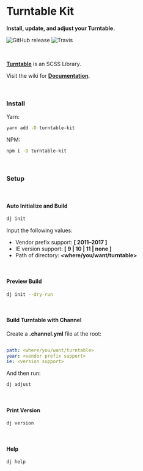 # Turntable Kit
**Install, update, and adjust your Turntable.**

![GitHub release](https://img.shields.io/github/release/dmbdesignpdx/turntable-kit.svg?style=for-the-badge)
![Travis](https://img.shields.io/travis/dmbdesignpdx/turntable-kit.svg?style=for-the-badge)

<br>

[**Turntable**](https://github.com/dmbdesignpdx/turntable) is an SCSS Library.

Visit the wiki for [**Documentation**](https://github.com/dmbdesignpdx/turntable/wiki).

<br>

### Install

Yarn:

```bash
yarn add -D turntable-kit
```

NPM:

```bash
npm i -D turntable-kit
```

<br>

### Setup

<br>

#### Auto Initialize and Build

```bash
dj init
```

Input the following values:
- Vendor prefix support: **[ 2011&ndash;2017 ]**
- IE version support: **[ 9 | 10 | 11 | none ]**
- Path of directory: **&lt;where/you/want/turntable&gt;**

<br>

#### Preview Build

```bash
dj init --dry-run
```

<br>

#### Build Turntable with Channel

Create a **.channel.yml** file at the root:

```yaml

path: <where/you/want/turntable>
year: <vendor prefix support>
ie: <version support>

```
And then run:

```bash
dj adjust
```

<br>

#### Print Version

```bash
dj version
```

<br>

#### Help

```bash
dj help
```
